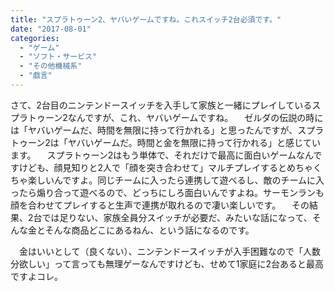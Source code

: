 ```yaml
---
title: "スプラトゥーン2、ヤバいゲームですね。これスイッチ2台必須です。"
date: "2017-08-01"
categories: 
  - "ゲーム"
  - "ソフト・サービス"
  - "その他機械系"
  - "戯言"
---
```


さて、2台目のニンテンドースイッチを入手して家族と一緒にプレイしているスプラトゥーン2なんですが、これ、ヤバいゲームですね。 　ゼルダの伝説の時には「ヤバいゲームだ、時間を無限に持って行かれる」と思ったんですが、スプラトゥーン2は「ヤバいゲームだ。時間と金を無限に持って行かれる」と感じています。 　スプラトゥーン2はもう単体で、それだけで最高に面白いゲームなんですけども、顔見知りと2人で「顔を突き合わせて」マルチプレイするとめちゃくちゃ楽しいんですよ。同じチームに入ったら連携して遊べるし、敵のチームに入ったら煽り合って遊べるので、どっちにしろ面白いんですよね。サーモンランも顔を合わせてプレイすると生声で連携が取れるので凄い楽しいです。 　その結果、2台では足りない、家族全員分スイッチが必要だ、みたいな話になって、そんな金とそんな商品どこにあるねん、という話になるのです。

　金はいいとして（良くない）、ニンテンドースイッチが入手困難なので「人数分欲しい」って言っても無理ゲーなんですけども、せめて1家庭に2台あると最高ですよコレ。
